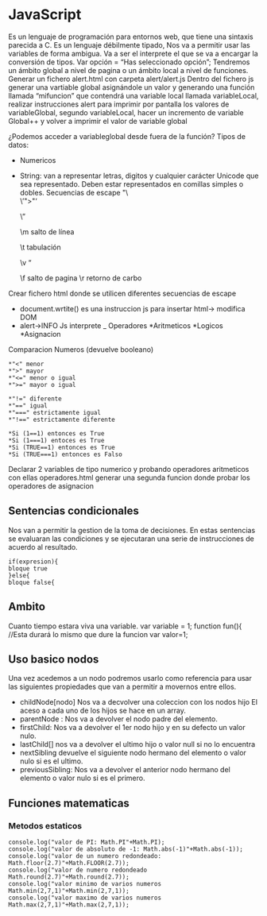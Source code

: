 # JavaScript

Es un lenguaje de programación para entornos web, que tiene una sintaxis parecida a C. Es un lenguaje débilmente tipado, Nos va a permitir usar las variables de forma ambigua. Va a ser el interprete el que se va a encargar la conversión de tipos. 
Var opción = “Has seleccionado opción”;
Tendremos un ámbito global a nivel de pagina o un ámbito local a nivel de funciones.
Generar un fichero alert.html con carpeta alert/alert.js
Dentro del fichero js generar una vartiable global asignándole un valor y generando una función llamada “mifuncion” que contendrá una variable local llamada variableLocal, realizar instrucciones alert para imprimir por pantalla los valores de variableGlobal, segundo variableLocal, hacer un incremento de variable Global++ y volver a imprimir el valor de variable global

¿Podemos acceder a variableglobal desde fuera de la función?
Tipos de datos:
*	Numericos
*	String: van a representar letras, digitos y cualquier carácter Unicode que sea representado. Deben estar representados en comillas simples o dobles.
Secuencias de escape
	"\\	\
	\’">"‘
	
	\”		
	
	\m	salto de línea
	
	\t	tabulación
	
	\v 	“
	
	\f 	salto de pagina
	\r 	retorno de carbo


Crear fichero html donde se utilicen diferentes secuencias de escape


* document.wrtite() es una instruccion js para insertar html-> modifica DOM
* alert->INFO Js interprete
_
Operadores
*Aritmeticos
*Logicos
*Asignacion

Comparacion Numeros (devuelve booleano)

    *"<" menor
    *">" mayor
    *"<=" menor o igual
    *">=" mayor o igual
    
    *"!=" diferente
    *"==" igual
    *"===" estrictamente igual
    *"!==" estrictamente diferente
    
    *Si (1==1) entonces es True
    *Si (1===1) entoces es True
    *Si (TRUE==1) entonces es True
    *Si (TRUE===1) entonces es Falso

Declarar 2 variables de tipo numerico y probando operadores aritmeticos con ellas
operadores.html 
generar una segunda funcion donde probar los operadores de asignacion

## Sentencias condicionales
Nos van a permitir la gestion de la toma de decisiones. En estas sentencias se evaluaran las condiciones y se ejecutaran una serie de instrucciones de acuerdo al resultado.

    
    if(expresion){
    bloque true
    }else{
    bloque false{
    
   
## Ambito
Cuanto tiempo estara viva una variable.
var variable = 1;
function fun(){
//Esta durará lo mismo que dure la funcion
var valor=1;

## Uso basico nodos

Una vez acedemos a un nodo podremos usarlo como referencia para usar las siguientes propiedades que van a permitir a movernos entre ellos.
* childNode[nodo] Nos va a decvolver una coleccion con los nodos hijo
El aceso a cada uno de los hijos se hace en un array.
* parentNode : Nos va a devolver el nodo padre del elemento.
* firstChild: Nos va a devolver el 1er nodo hijo y en su defecto un valor nulo.
* lastChild[] nos va a devolver el ultimo hijo o valor null si no lo encuentra
* nextSibling devuelve el siguiente nodo hermano del elemento o valor nulo si es el ultimo.
* previousSibling: Nos va a devolver el anterior nodo hermano del elemento o valor nulo si es el primero.

## Funciones matematicas
### Metodos estaticos
    console.log("valor de PI: Math.PI"+Math.PI);
    console.log("valor de absoluto de -1: Math.abs(-1)"+Math.abs(-1));
    console.log("valor de un numero redondeado:                  Math.floor(2.7)"+Math.FLOOR(2.7));
    console.log("valor de numero redondeado Math.round(2.7)"+Math.round(2.7));
    console.log("valor minimo de varios numeros Math.min(2,7,1)"+Math.min(2,7,1));
    console.log("valor maximo de varios numeros Math.max(2,7,1)"+Math.max(2,7,1));
    
